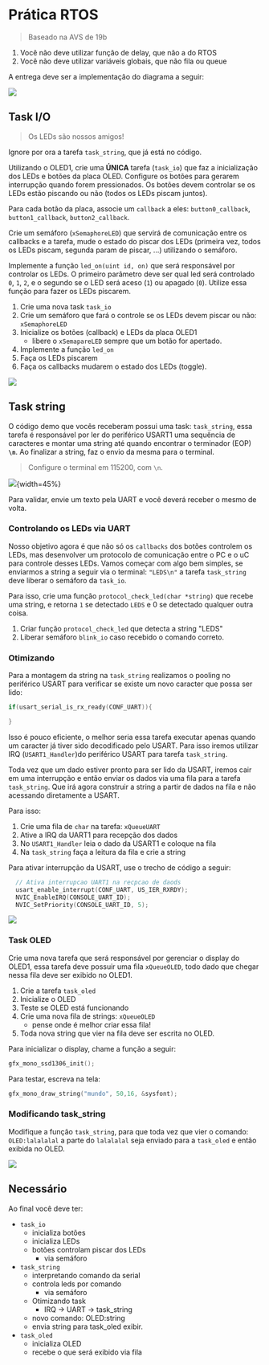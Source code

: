# Prática RTOS

> Baseado na AVS de 19b

1. Você não deve utilizar função de delay, que não a do RTOS
1. Você não deve utilizar variáveis globais, que não fila ou queue

A entrega deve ser a implementação do diagrama a seguir:

![](final.png)

## Task I/O

> Os LEDs são nossos amigos!

Ignore por ora a tarefa `task_string`, que já está no código.

Utilizando o OLED1, crie uma **ÚNICA** tarefa (`task_io`) que faz a inicialização dos LEDs e botões 
da placa OLED. Configure os botões para gerarem interrupção quando forem pressionados. Os botões devem controlar se os LEDs estão piscando ou não (todos os LEDs piscam juntos).

Para cada botão da placa, associe um `callback` a eles: `button0_callback`, `button1_callback`, `button2_callback`.

Crie um semáforo (`xSemaphoreLED`) que servirá de comunicação entre os callbacks e a tarefa, mude o estado do piscar dos LEDs (primeira vez, todos os LEDs piscam, segunda param de piscar, ...) utilizando o semáforo.

Implemente a função `led_on(uint id, on)` que será responsável por controlar os LEDs. O primeiro parâmetro deve ser
qual led será controlado `0`, `1`, `2`, e o segundo se o LED será aceso (`1`) ou apagado (`0`). Utilize essa função para fazer os LEDs piscarem.


1. Crie uma nova task `task_io`
1. Crie um semáforo que fará o controle se os LEDs devem piscar ou não: `xSemaphoreLED`
1. Inicialize os botões (callback) e LEDs da placa OLED1
    - libere o `xSemapareLED` sempre que um botão for apertado.
1. Implemente a função `led_on`
1. Faça os LEDs piscarem
1. Faça os callbacks mudarem o estado dos LEDs (toggle).

![](task_led-1.png)

## Task string

O código demo que vocês receberam possui uma task: `task_string`,
essa tarefa é responsável por ler do periférico USART1 uma sequência de caracteres 
e montar uma string até quando encontrar o terminador (EOP) **`\n`**.  Ao finalizar a string, faz o envio da mesma para o terminal.

> Configure o terminal em 115200, com `\n`.

![](terminal.png){width=45%}

Para validar, envie um texto pela UART e você deverá receber o mesmo de volta.

### Controlando os LEDs via UART

Nosso objetivo agora é que não só os `callbacks` dos botões controlem os LEDs, mas 
desenvolver um protocolo de comunicação entre o PC e o uC para controle desses LEDs. Vamos começar com algo bem simples, se 
enviarmos a string a seguir via o terminal: `"LEDS\n"` a tarefa `task_string` deve liberar o semáforo da `task_io`.

Para isso, crie uma função `protocol_check_led(char *string)` que recebe uma string, e retorna `1` se detectado `LEDS` e 0 se detectado qualquer outra coisa.

1. Criar função `protocol_check_led` que detecta a string "LEDS"
1. Liberar semáforo `blink_io` caso recebido o comando correto.

### Otimizando

Para a montagem da string na `task_string` realizamos o pooling 
no periférico USART para verificar se existe um novo caracter que possa ser lido:

```c
if(usart_serial_is_rx_ready(CONF_UART)){

}
```

Isso é pouco eficiente, o melhor seria essa tarefa executar apenas quando um caracter já tiver
sido decodificado pelo USART. Para isso iremos utilizar IRQ (`USART1_Handler`)do periférico USART para tarefa 
`task_string`. 

Toda vez que um dado estiver pronto para ser lido da USART, iremos cair em uma interrupção e então 
enviar os dados via uma fila para a tarefa `task_string`. Que irá agora construir a string a partir
de dados na fila e não acessando diretamente a USART.

Para isso:

1. Crie uma fila de `char` na tarefa: `xQueueUART`
1. Ative a IRQ da UART1 para recepção dos dados
1. No `USART1_Handler` leia o dado da USART1 e coloque na fila
1. Na `task_string` faça a leitura da fila e crie a string

Para ativar interrupção da USART, use o trecho de código a seguir:

```c
  // Ativa interrupcao UART1 na recpcao de daods
  usart_enable_interrupt(CONF_UART, US_IER_RXRDY);
  NVIC_EnableIRQ(CONSOLE_UART_ID);
  NVIC_SetPriority(CONSOLE_UART_ID, 5);
```

![](USART.png)

### Task OLED

Crie uma nova tarefa que será responsável por gerenciar o display do OLED1, essa tarefa deve possuir
uma fila `xQueueOLED`, todo dado que chegar nessa fila deve ser exibido no OLED1. 

1. Crie a tarefa `task_oled`
1. Inicialize o OLED
1. Teste se OLED está funcionando
1. Crie uma nova fila de strings: `xQueueOLED`
    - pense onde é melhor criar essa fila!
1. Toda nova string que vier na fila deve ser escrita no OLED.

Para inicializar o display, chame a função a seguir:

```c
gfx_mono_ssd1306_init();
```

Para testar, escreva na tela:

```c
gfx_mono_draw_string("mundo", 50,16, &sysfont);
```

### Modificando task_string

Modifique a função `task_string`, para que toda vez que vier o comando: `OLED:lalalalal` a parte do 
`lalalalal` seja enviado para a `task_oled` e então exibida no OLED.

![](oled.png)


## Necessário

Ao final você deve ter:

- `task_io`
    - inicializa botões
    - inicializa LEDs
    - botões controlam piscar dos LEDs
        - via semáforo
- `task_string`
    - interpretando comando da serial
    - controla leds por comando
        - via semáforo
    - Otimizando task
        - IRQ -> UART -> task_string
    - novo comando: OLED:string
    - envia string para task_oled exibir.
- `task_oled`
    - inicializa OLED
    - recebe o que será exibido via fila
